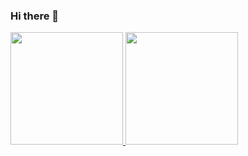 ### Hi there 👋

<div>
  <a href="https://github.com/noemiscarlet">
  <img height="180em" src="https://github-readme-stats.vercel.app/api?username=rafaballerini&show_icons=true&theme=shadow_green&include_all_commits=true&count_private=true"/>
  <img height="180em" src="https://github-readme-stats.vercel.app/api/top-langs/?username=rafaballerini&layout=compact&langs_count=16&theme=dracula"/>
</div>
